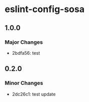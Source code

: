 # eslint-config-sosa

## 1.0.0

### Major Changes

- 2bdfa56: test

## 0.2.0

### Minor Changes

- 2dc26c1: test update
